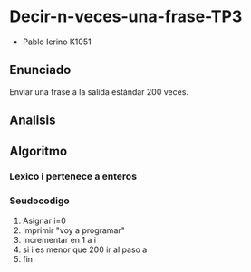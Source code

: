 # Decir-n-veces-una-frase-TP3

*  Pablo Ierino K1051


##  Enunciado
Enviar una frase a la salida estándar 200 veces.

##  Analisis


## Algoritmo
### Lexico i pertenece a enteros
### Seudocodigo
1) Asignar i=0
2) Imprimir "voy a programar"
3) Incrementar en 1 a i
4) si i es menor que 200 ir al paso a
5) fin
